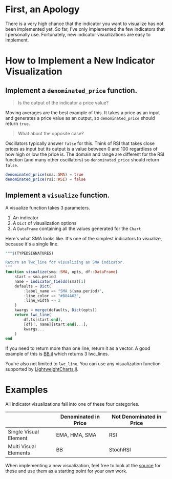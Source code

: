 # First, an Apology

There is a very high chance that the indicator you want to visualize
has not been implemented yet.  So far, I've only implemented the few
indicators that I personally use.  Fortunately, new indicator
visualizations are easy to implement.

# How to Implement a New Indicator Visualization

## Implement a `denominated_price` function.

> Is the output of the indicator a price value?

Moving averages are the best example of this.  It takes a price as an input and generates a price value as an output, so `demominated_price` should return `true`.

> What about the opposite case?

Oscillators typically answer `false` for this. Think of RSI that takes close prices as input but its output is a value between 0 and 100 regardless of how high or low the price is.  The domain and range are different for the RSI function (and many other oscillators) so `denominated_price` should return `false`.

```julia
denominated_price(sma::SMA) = true
denominated_price(rsi::RSI) = false
```
## Implement a `visualize` function.

A visualize function takes 3 parameters.

1. An indicator
2. A `Dict` of visualization options
3. A `DataFrame` containing all the values generated for the `Chart`

Here's what SMA looks like.  It's one of the simplest indicators to
visualize, because it's a single line.

```julia
"""$(TYPEDSIGNATURES)

Return an lwc_line for visualizing an SMA indicator.
"""
function visualize(sma::SMA, opts, df::DataFrame)
    start = sma.period
    name = indicator_fields(sma)[1]
    defaults = Dict(
        :label_name => "SMA $(sma.period)",
        :line_color => "#B84A62",
        :line_width => 2
    )
    kwargs = merge(defaults, Dict(opts))
    return lwc_line(
        df.ts[start:end],
        [df[!, name][start:end]...];
        kwargs...
    )
end
```

If you need to return more than one line, return it as a vector.
A good example of this is [BB.jl](https://github.com/g-gundam/TechnicalIndicatorCharts.jl/blob/main/src/BB.jl) which returns 3 lwc_lines.

You're also not limited to `lwc_line`.  You can use any visualization function supported by [LightweightCharts.jl](https://bhftbootcamp.github.io/LightweightCharts.jl/dev/pages/charts/).

# Examples

All indicator visualizations fall into one of these four categories.

|                       | Denominated in Price | Not Denominated in Price |
|-----------------------|----------------------|--------------------------|
| Single Visual Element | EMA, HMA, SMA        | RSI                      |
| Multi Visual Elements | BB                   | StochRSI                 |

When implementing a new visualization, feel free to look at the
[source](https://github.com/g-gundam/TechnicalIndicatorCharts.jl/tree/main/src)
for these and use them as a starting point for your own work.
